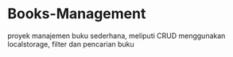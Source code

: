# Books-Management

proyek manajemen buku sederhana, meliputi CRUD menggunakan localstorage, filter dan pencarian buku
